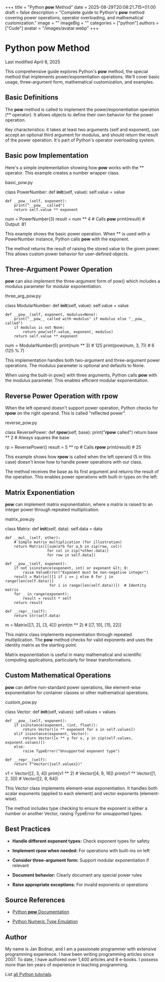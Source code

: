 +++
title = "Python __pow__ Method"
date = 2025-08-29T20:08:21.715+01:00
draft = false
description = "Complete guide to Python's __pow__ method covering power operations, operator overloading, and mathematical customization."
image = ""
imageBig = ""
categories = ["python"]
authors = ["Cude"]
avatar = "/images/avatar.webp"
+++

# Python __pow__ Method

Last modified April 8, 2025

This comprehensive guide explores Python's __pow__ method, the
special method that implements power/exponentiation operations. We'll cover
basic usage, three-argument form, mathematical customization, and examples.

## Basic Definitions

The __pow__ method is called to implement the power/exponentiation
operation (** operator). It allows objects to define their own
behavior for the power operation.

Key characteristics: it takes at least two arguments (self and exponent), can
accept an optional third argument for modulus, and should return the result of
the power operation. It's part of Python's operator overloading system.

## Basic __pow__ Implementation

Here's a simple implementation showing how __pow__ works with the
** operator. This example creates a number wrapper class.

basic_pow.py
  

class PowerNumber:
    def __init__(self, value):
        self.value = value
    
    def __pow__(self, exponent):
        print("__pow__ called")
        return self.value ** exponent

num = PowerNumber(3)
result = num ** 4  # Calls __pow__
print(result)  # Output: 81

This example shows the basic power operation. When ** is used with
a PowerNumber instance, Python calls __pow__ with the exponent.

The method returns the result of raising the stored value to the given power.
This allows custom power behavior for user-defined objects.

## Three-Argument Power Operation

__pow__ can also implement the three-argument form of pow()
which includes a modulus parameter for modular exponentiation.

three_arg_pow.py
  

class ModularNumber:
    def __init__(self, value):
        self.value = value
    
    def __pow__(self, exponent, modulus=None):
        print("__pow__ called with modulus" if modulus else "__pow__ called")
        if modulus is not None:
            return pow(self.value, exponent, modulus)
        return self.value ** exponent

num = ModularNumber(5)
print(num ** 3)  # 125
print(pow(num, 3, 7))  # 6 (125 % 7)

This implementation handles both two-argument and three-argument power
operations. The modulus parameter is optional and defaults to None.

When using the built-in pow() with three arguments, Python calls
__pow__ with the modulus parameter. This enables efficient modular
exponentiation.

## Reverse Power Operation with __rpow__

When the left operand doesn't support power operation, Python checks for
__rpow__ on the right operand. This is called "reflected power".

reverse_pow.py
  

class ReversePower:
    def __rpow__(self, base):
        print("__rpow__ called")
        return base ** 2  # Always squares the base

rp = ReversePower()
result = 5 ** rp  # Calls __rpow__
print(result)  # 25

This example shows how __rpow__ is called when the left operand
(5 in this case) doesn't know how to handle power operations with our class.

The method receives the base as its first argument and returns the result of
the operation. This enables power operations with built-in types on the left.

## Matrix Exponentiation

__pow__ can implement matrix exponentiation, where a matrix is
raised to an integer power through repeated multiplication.

matrix_pow.py
  

class Matrix:
    def __init__(self, data):
        self.data = data
    
    def __mul__(self, other):
        # Simple matrix multiplication (for illustration)
        return Matrix([[sum(a*b for a,b in zip(row, col)) 
                       for col in zip(*other.data)] 
                       for row in self.data])
    
    def __pow__(self, exponent):
        if not isinstance(exponent, int) or exponent &lt; 0:
            raise ValueError("Exponent must be non-negative integer")
        result = Matrix([[1 if i == j else 0 for j in range(len(self.data))]
                        for i in range(len(self.data))])  # Identity matrix
        for _ in range(exponent):
            result = result * self
        return result
    
    def __repr__(self):
        return str(self.data)

m = Matrix([[1, 2], [3, 4]])
print(m ** 2)  # [[7, 10], [15, 22]]

This matrix class implements exponentiation through repeated multiplication.
The __pow__ method checks for valid exponents and uses the
identity matrix as the starting point.

Matrix exponentiation is useful in many mathematical and scientific computing
applications, particularly for linear transformations.

## Custom Mathematical Operations

__pow__ can define non-standard power operations, like element-wise
exponentiation for container classes or other mathematical operations.

custom_pow.py
  

class Vector:
    def __init__(self, values):
        self.values = values
    
    def __pow__(self, exponent):
        if isinstance(exponent, (int, float)):
            return Vector([x ** exponent for x in self.values])
        elif isinstance(exponent, Vector):
            return Vector([x ** y for x, y in zip(self.values, exponent.values)])
        else:
            raise TypeError("Unsupported exponent type")
    
    def __repr__(self):
        return f"Vector({self.values})"

v1 = Vector([2, 3, 4])
print(v1 ** 2)  # Vector([4, 9, 16])
print(v1 ** Vector([1, 2, 3]))  # Vector([2, 9, 64])

This Vector class implements element-wise exponentiation. It handles both
scalar exponents (applied to each element) and vector exponents (element-wise).

The method includes type checking to ensure the exponent is either a number
or another Vector, raising TypeError for unsupported types.

## Best Practices

- **Handle different exponent types:** Check exponent types for safety

- **Implement __rpow__ when needed:** For operations with built-ins on left

- **Consider three-argument form:** Support modular exponentiation if relevant

- **Document behavior:** Clearly document any special power rules

- **Raise appropriate exceptions:** For invalid exponents or operations

## Source References

- [Python __pow__ Documentation](https://docs.python.org/3/reference/datamodel.html#object.__pow__)

- [Python Numeric Type Emulation](https://docs.python.org/3/reference/datamodel.html#emulating-numeric-types)

## Author

My name is Jan Bodnar, and I am a passionate programmer with extensive
programming experience. I have been writing programming articles since 2007.
To date, I have authored over 1,400 articles and 8 e-books. I possess more
than ten years of experience in teaching programming.

List [all Python tutorials](/python/).